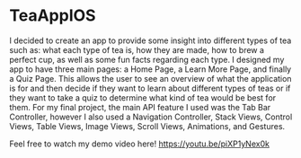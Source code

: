 # TeaAppIOS

I decided to create an app to provide some insight into different types of tea such as: what each type of tea is, how they are made, how to brew a perfect cup, as well as some fun facts regarding each type. I designed my app to have three main pages: a Home Page, a Learn More Page, and finally a Quiz Page. This allows the user to see an overview of what the application is for and then decide if they want to learn about different types of teas or if they want to take a quiz to determine what kind of tea would be best for them. For my final project, the main API feature I used was the Tab Bar Controller, however I also used a Navigation Controller, Stack Views, Control Views, Table Views, Image Views, Scroll Views, Animations, and Gestures.

Feel free to watch my demo video here! https://youtu.be/piXP1yNex0k

